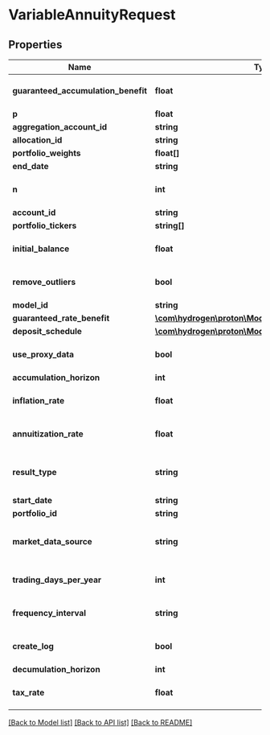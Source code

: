 # VariableAnnuityRequest

## Properties
Name | Type | Description | Notes
------------ | ------------- | ------------- | -------------
**guaranteed_accumulation_benefit** | **float** |  | [optional] [default to 0.0]
**p** | **float** |  | [optional] 
**aggregation_account_id** | **string** |  | [optional] 
**allocation_id** | **string** |  | [optional] 
**portfolio_weights** | **float[]** |  | [optional] 
**end_date** | **string** |  | [optional] 
**n** | **int** |  | [optional] [default to 1000]
**account_id** | **string** |  | [optional] 
**portfolio_tickers** | **string[]** |  | [optional] 
**initial_balance** | **float** |  | [optional] [default to 0.0]
**remove_outliers** | **bool** |  | [optional] [default to false]
**model_id** | **string** |  | [optional] 
**guaranteed_rate_benefit** | [**\com\hydrogen\proton\Model\GuaranteedRateBenefit[]**](GuaranteedRateBenefit.md) |  | [optional] 
**deposit_schedule** | [**\com\hydrogen\proton\Model\AnnuityDepositSchedule**](AnnuityDepositSchedule.md) |  | [optional] 
**use_proxy_data** | **bool** |  | [optional] [default to false]
**accumulation_horizon** | **int** |  | 
**inflation_rate** | **float** |  | [optional] [default to 0.0]
**annuitization_rate** | **float** |  | [optional] [default to 0.0]
**result_type** | **string** |  | [optional] [default to 'median']
**start_date** | **string** |  | [optional] 
**portfolio_id** | **string** |  | [optional] 
**market_data_source** | **string** |  | [optional] [default to 'nucleus']
**trading_days_per_year** | **int** |  | [optional] [default to 252]
**frequency_interval** | **string** |  | [optional] [default to 'year']
**create_log** | **bool** |  | [optional] [default to false]
**decumulation_horizon** | **int** |  | 
**tax_rate** | **float** |  | [optional] [default to 0.0]

[[Back to Model list]](../README.md#documentation-for-models) [[Back to API list]](../README.md#documentation-for-api-endpoints) [[Back to README]](../README.md)


